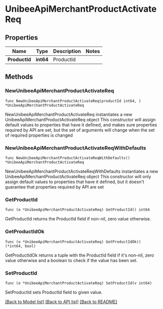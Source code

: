 # UnibeeApiMerchantProductActivateReq

## Properties

Name | Type | Description | Notes
------------ | ------------- | ------------- | -------------
**ProductId** | **int64** | ProductId | 

## Methods

### NewUnibeeApiMerchantProductActivateReq

`func NewUnibeeApiMerchantProductActivateReq(productId int64, ) *UnibeeApiMerchantProductActivateReq`

NewUnibeeApiMerchantProductActivateReq instantiates a new UnibeeApiMerchantProductActivateReq object
This constructor will assign default values to properties that have it defined,
and makes sure properties required by API are set, but the set of arguments
will change when the set of required properties is changed

### NewUnibeeApiMerchantProductActivateReqWithDefaults

`func NewUnibeeApiMerchantProductActivateReqWithDefaults() *UnibeeApiMerchantProductActivateReq`

NewUnibeeApiMerchantProductActivateReqWithDefaults instantiates a new UnibeeApiMerchantProductActivateReq object
This constructor will only assign default values to properties that have it defined,
but it doesn't guarantee that properties required by API are set

### GetProductId

`func (o *UnibeeApiMerchantProductActivateReq) GetProductId() int64`

GetProductId returns the ProductId field if non-nil, zero value otherwise.

### GetProductIdOk

`func (o *UnibeeApiMerchantProductActivateReq) GetProductIdOk() (*int64, bool)`

GetProductIdOk returns a tuple with the ProductId field if it's non-nil, zero value otherwise
and a boolean to check if the value has been set.

### SetProductId

`func (o *UnibeeApiMerchantProductActivateReq) SetProductId(v int64)`

SetProductId sets ProductId field to given value.



[[Back to Model list]](../README.md#documentation-for-models) [[Back to API list]](../README.md#documentation-for-api-endpoints) [[Back to README]](../README.md)


